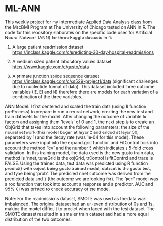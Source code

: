 # ML-ANN

This weekly project for my Intermediate Applied Data Analysis class from the MscBMI Program at The University of Chicago tested on ANN in R. The code for this repository elaborates on the specific code used for Artificial Neural Network (ANN) for three Kaggle datasets in R:


1. A large patient readmission dataset https://inclass.kaggle.com/c/predicting-30-day-hospital-readmissions

2. A medium sized patient laboratory values dataset https://www.kaggle.com/c/gusto/data

3. A primate junction splice sequence dataset https://inclass.kaggle.com/c/cs529-project1/data (significant challenges due to nucleotide format of data). This dataset included three outcome variables (IE, EI and N) therefore there are models for each variation of a combination of the three variables.

ANN Model: I first centered and scaled the train data (using R function preProcess) to prepare to run a neural network, creating the new test and train datasets for the model. After changing the outcome of variable to factors and assigning them 'levels' of 0 and 1, the next step is to create an ObjGrid that takes into account the following parameters: the size of the neural network (this model began at layer 2 and ended at layer 30, separated by 1) and the decay rate (was 1e-04 for this model). These parameters were input into the expand.grid function and FitControl took into account the method “cv” and the number 5 which indicates a 5-fold cross validation. In this training model, the data used is the new gusto train data, method is ‘nnet, tuneGrid is the objGrid,  trControl is fitControl and trace is FALSE. Using the trained data, test data was predicted using R function predict() with object being gusto trained model, dataset is the gusto test, and type being ‘prob’. The predicted nnet outcome was derived from the predicted data and `1` (the outcome we are looking for). The ‘perf’ model was a roc function that took into account a response and a predictor. AUC and 95% CI was printed to check accuracy of the model.

Note: For the readmissions dataset, SMOTE was used as the data was imbalanced. The original dataset had an un-even distribution of 0s and 1s, making the model difficult to predict when faced with the test dataset. The SMOTE dataset resulted in a smaller train dataset and had a more equal distribution of the two outcomes.
